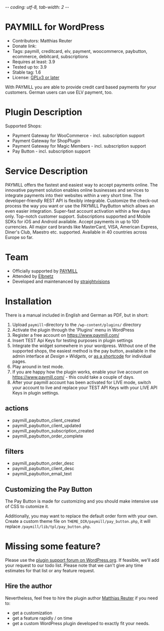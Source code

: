 -*- coding: utf-8, tab-width: 2 -*-

PAYMILL for WordPress
=====================
* Contributors: Matthias Reuter
* Donate link:
* Tags: paymill, creditcard, elv, payment, woocommerce, paybutton, ecommerce, debitcard, subscriptions
* Requires at least: 3.9
* Tested up to: 3.9
* Stable tag: 1.6
* License: [GPLv3 or later](http://www.gnu.org/licenses/gpl-3.0.html)

With PAYMILL you are able to provide credit card based payments for your customers.
German users can use ELV payment, too.

Plugin Description
==================

Supported Shops:

* Payment Gateway for WooCommerce - incl. subscription support
* Payment Gateway for ShopPlugin
* Payment Gateway for Magic Members - incl. subscription support
* Pay Button - incl. subscription support

Service Description
===================

PAYMILL offers the fastest and easiest way to accept payments online.
The innovative payment solution enables online businesses and services to integrate payments into their websites within a very short time.
The developer-friendly REST API is flexibly integrable.
Customize the check-out process the way you want or use the PAYMILL PayButton which allows an even easier integration.
Super-fast account activation within a few days only.
Top-notch customer support.
Subscriptions supported and Mobile SDKs for iOS and Android available.
Accept payments in up to 100 currencies.
All major card brands like MasterCard, VISA, American Express, Diner's Club, Maestro etc. supported.
Available in 40 countries across Europe so far.


Team
====
* Officially supported by [PAYMILL](https://paymill.com)
* Attended by [Elbnetz](http://elbnetz.com)
* Developed and maintenanced by [straightvisions](http://straightvisions.com)


Installation
============

There is a manual included in English and German as PDF, but in short:

1. Upload `paymill`-directory to the `/wp-content/plugins/` directory
2. Activate the plugin through the 'Plugins' menu in WordPress
3. Register a free account on https://www.paymill.com/
4. Insert TEST Api Keys for testing purposes in plugin settings
5. Integrate the widget somewhere in your wordpress. Without one of the supported shops, the easiest method is the pay button, available in the admin interface at _Design » Widgets_, or [as a shortcode](FAQ.md) for individual pages.
6. Play around in test mode.
7. If you are happy how the plugin works, enable your live account on https://www.paymill.com/ - this could take a couple of days.
8. After your paymill account has been activated for LIVE mode, switch your account to live and replace your TEST API Keys with your LIVE API Keys in plugin settings.

actions
-------
* paymill_paybutton_client_created
* paymill_paybutton_client_updated
* paymill_paybutton_subscription_created
* paymill_paybutton_order_complete

filters
-------
* paymill_paybutton_order_desc
* paymill_paybutton_client_desc
* paymill_paybutton_email_text

Customizing the Pay Button
--------------------------

The Pay Button is made for customizing and you should make intensive use of CSS to cutomize it.

Additionally, you may want to replace the default order form with your own.
Create a custom theme file on `THEME_DIR/paymill/pay_button.php`,
it will replace `/paymill/lib/tpl/pay_button.php`.


Missing some feature?
=====================

Please use the [plugin support forum on WordPress.org](http://wordpress.org/support/plugin/paymill).
If feasible, we'll add your request to our todo list.
Please note that we can't give any time estimates for that list or any feature request.

Hire the author
---------------
Nevertheless, feel free to hire the plugin author [Matthias Reuter](mailto:info@straightvisions.com) if you need to:
* get a customization
* get a feature rapidly / on time
* get a custom WordPress plugin developed to exactly fit your needs.
